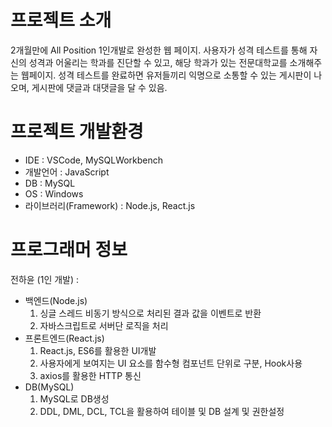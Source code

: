 # 프로젝트 소개
2개월만에 All Position 1인개발로 완성한 웹 페이지.
사용자가 성격 테스트를 통해 자신의 성격과 어울리는 학과를 진단할 수 있고, 해당 학과가 있는 전문대학교를 소개해주는 웹페이지.
성격 테스트를 완료하면 유저들끼리 익명으로 소통할 수 있는 게시판이 나오며, 게시판에 댓글과 대댓글을 달 수 있음.

# 프로젝트 개발환경
- IDE : VSCode, MySQLWorkbench
- 개발언어 : JavaScript
- DB : MySQL
- OS : Windows
- 라이브러리(Framework) : Node.js, React.js

# 프로그래머 정보
전하윤 (1인 개발) :
- 백엔드(Node.js)
  1. 싱글 스레드 비동기 방식으로 처리된 결과 값을 이벤트로 반환
  2. 자바스크립트로 서버단 로직을 처리
- 프론트엔드(React.js)
  1. React.js, ES6를 활용한 UI개발
  2. 사용자에게 보여지는 UI 요소를 함수형 컴포넌트 단위로 구분, Hook사용
  3. axios를 활용한 HTTP 통신
- DB(MySQL)
  1. MySQL로 DB생성
  2. DDL, DML, DCL, TCL을 활용하여 테이블 및 DB 설계 및 권한설정
